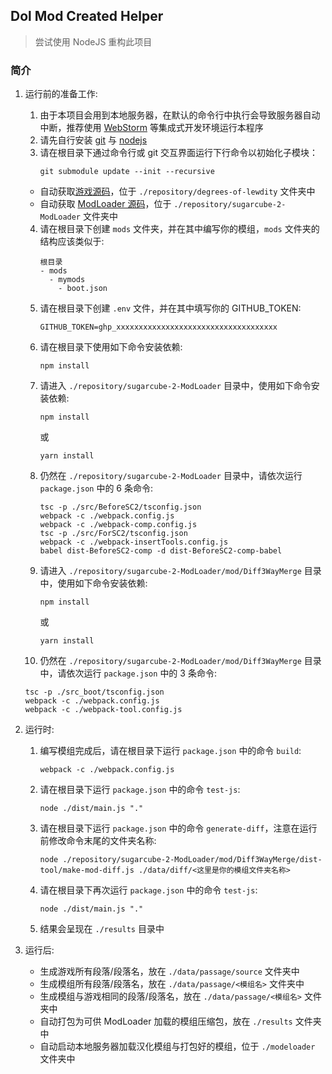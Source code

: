 ## Dol Mod Created Helper

> 尝试使用 NodeJS 重构此项目

### 简介
1. 运行前的准备工作:
   1. 由于本项目会用到本地服务器，在默认的命令行中执行会导致服务器自动中断，推荐使用 [WebStorm][webstorm-download] 等集成式开发环境运行本程序
   2. 请先自行安装 [git][git-download] 与 [nodejs][nodejs-download]
   3. 请在根目录下通过命令行或 git 交互界面运行下行命令以初始化子模块：
      ```shell
      git submodule update --init --recursive
      ```
     - 自动获取[游戏源码][dol-repo]，位于 `./repository/degrees-of-lewdity` 文件夹中
     - 自动获取 [ModLoader 源码][modloader-repo]，位于 `./repository/sugarcube-2-ModLoader` 文件夹中
   4. 请在根目录下创建 `mods` 文件夹，并在其中编写你的模组，`mods` 文件夹的结构应该类似于:
      ```text
      根目录
      - mods
        - mymods
          - boot.json
      ```
   5. 请在根目录下创建 `.env` 文件，并在其中填写你的 GITHUB_TOKEN:
      ```dotenv
      GITHUB_TOKEN=ghp_xxxxxxxxxxxxxxxxxxxxxxxxxxxxxxxxxxxx
      ```
   6. 请在根目录下使用如下命令安装依赖:
      ```shell
      npm install
      ```
   7. 请进入 `./repository/sugarcube-2-ModLoader` 目录中，使用如下命令安装依赖:
      ```shell
      npm install
      ```
      或
      ```shell
      yarn install
      ```
   8. 仍然在 `./repository/sugarcube-2-ModLoader` 目录中，请依次运行 `package.json` 中的 6 条命令:
      ```shell
      tsc -p ./src/BeforeSC2/tsconfig.json
      webpack -c ./webpack.config.js
      webpack -c ./webpack-comp.config.js
      tsc -p ./src/ForSC2/tsconfig.json
      webpack -c ./webpack-insertTools.config.js
      babel dist-BeforeSC2-comp -d dist-BeforeSC2-comp-babel
      ```
   9. 请进入 `./repository/sugarcube-2-ModLoader/mod/Diff3WayMerge` 目录中，使用如下命令安装依赖:
      ```shell
      npm install
      ```
      或
      ```shell
      yarn install
      ```
   10. 仍然在 `./repository/sugarcube-2-ModLoader/mod/Diff3WayMerge` 目录中，请依次运行 `package.json` 中的 3 条命令:
      ```shell
      tsc -p ./src_boot/tsconfig.json
      webpack -c ./webpack.config.js
      webpack -c ./webpack-tool.config.js
      ```
2. 运行时:
   1. 编写模组完成后，请在根目录下运行 `package.json` 中的命令 `build`:
      ```shell
      webpack -c ./webpack.config.js
      ```
   2. 请在根目录下运行 `package.json` 中的命令 `test-js`:
      ```shell
      node ./dist/main.js "."
      ```
   3. 请在根目录下运行 `package.json` 中的命令 `generate-diff`，注意在运行前修改命令末尾的文件夹名称:
      ```shell
      node ./repository/sugarcube-2-ModLoader/mod/Diff3WayMerge/dist-tool/make-mod-diff.js ./data/diff/<这里是你的模组文件夹名称>
      ```
   4. 请在根目录下再次运行 `package.json` 中的命令 `test-js`:
      ```shell
      node ./dist/main.js "."
      ```
   5. 结果会呈现在 `./results` 目录中

3. 运行后:
   - 生成游戏所有段落/段落名，放在 `./data/passage/source` 文件夹中
   - 生成模组所有段落/段落名，放在 `./data/passage/<模组名>` 文件夹中
   - 生成模组与游戏相同的段落/段落名，放在 `./data/passage/<模组名>` 文件夹中
   - 自动打包为可供 ModLoader 加载的模组压缩包，放在 `./results` 文件夹中
   - 自动启动本地服务器加载汉化模组与打包好的模组，位于 `./modeloader` 文件夹中

[webstorm-download]: https://www.jetbrains.com/webstorm/
[git-download]: https://git-scm.com/downloads
[nodejs-download]: https://nodejs.org/en

[dol-repo]: https://gitgud.io/Vrelnir/degrees-of-lewdity
[modloader-repo]: https://github.com/Lyoko-Jeremie/sugarcube-2-ModLoader
